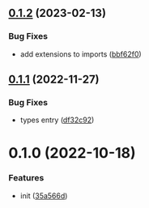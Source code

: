 ## [0.1.2](https://github.com/Akryum/vue-safe-teleport/compare/v0.1.1...v0.1.2) (2023-02-13)


### Bug Fixes

* add extensions to imports ([bbf62f0](https://github.com/Akryum/vue-safe-teleport/commit/bbf62f0180f1aa341b5c6679abe31b42e62058a3))



## [0.1.1](https://github.com/Akryum/vue-safe-teleport/compare/v0.1.0...v0.1.1) (2022-11-27)


### Bug Fixes

* types entry ([df32c92](https://github.com/Akryum/vue-safe-teleport/commit/df32c92bc51e2b86566870ed776e492642296865))



# 0.1.0 (2022-10-18)


### Features

* init ([35a566d](https://github.com/Akryum/vue-safe-teleport/commit/35a566d86fbbc1c38ba3ebb3d96106573be92c6a))



